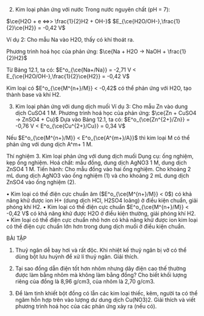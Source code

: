 2. Kim loại phản ứng với nước
Trong nước nguyên chất (pH = 7):

$\ce{H2O + e <=>> \frac{1}{2}H2 + OH-}$ $E_{\ce{H2O/OH-},\frac{1}{2}\ce{H2}} = -0,42 V$

Ví dụ 2: Cho mẫu Na vào H2O, thấy có khí thoát ra.

Phương trình hoá học của phản ứng: $\ce{Na + H2O -> NaOH + \frac{1}{2}H2}$

Từ Bảng 12.1, ta có: $E^o_{\ce{Na+/Na}} = -2,71 V < E_{\ce{H2O/OH-},\frac{1}{2}\ce{H2}} = -0,42 V$

Kim loại có $E^o_{\ce{M^{n+}/M}} < -0,42$ có thể phản ứng với H2O, tạo thành base và khí H2.

3. Kim loại phản ứng với dung dịch muối
Ví dụ 3: Cho mẫu Zn vào dung dịch CuSO4 1 M.
Phương trình hoá học của phản ứng: $\ce{Zn + CuSO4 -> ZnSO4 + Cu}$
Dựa vào Bảng 12.1, ta có: $E^o_{\ce{Zn^{2+}/Zn}} = -0,76 V < E^o_{\ce{Cu^{2+}/Cu}} = 0,34 V$

Nếu $E^o_{\ce{M^{n+}/M}} < E^o_{\ce{A^{m+}/A}}$ thì kim loại M có thể phản ứng với dung dịch A^m+ 1 M.

Thí nghiệm 3. Kim loại phản ứng với dung dịch muối
Dụng cụ: ống nghiệm, kẹp ống nghiệm.
Hoá chất: mẫu đồng, dung dịch AgNO3 1 M, dung dịch ZnSO4 1 M.
Tiến hành: Cho mẫu đồng vào hai ống nghiệm. Cho khoảng 2 mL dung dịch AgNO3 vào ống nghiệm (1) và cho khoảng 2 mL dung dịch ZnSO4 vào ống nghiệm (2).

• Kim loại có thế điện cực chuẩn âm ($E^o_{\ce{M^{n+}/M}} < 0$) có khả năng khử được ion H+ (dung dịch HCl, H2SO4 loãng) ở điều kiện chuẩn, giải phóng khí H2.
• Kim loại có thế điện cực chuẩn $E^o_{\ce{M^{n+}/M}} < -0,42 V$ có khả năng khử được H2O ở điều kiện thường, giải phóng khí H2.
• Kim loại có thế điện cực chuẩn nhỏ hơn có khả năng khử được ion kim loại có thế điện cực chuẩn lớn hơn trong dung dịch muối ở điều kiện chuẩn.

BÀI TẬP

1. Thuỷ ngân dễ bay hơi và rất độc. Khi nhiệt kế thuỷ ngân bị vỡ có thể dùng bột lưu huỳnh để xử lí thuỷ ngân. Giải thích.

2. Tại sao đồng dẫn điện tốt hơn nhôm nhưng dây điện cao thế thường được làm bằng nhôm mà không làm bằng đồng? Cho biết khối lượng riêng của đồng là 8,96 g/cm3, của nhôm là 2,70 g/cm3.

3. Để làm tinh khiết bột đồng có lẫn các kim loại thiếc, kẽm, người ta có thể ngâm hỗn hợp trên vào lượng dư dung dịch Cu(NO3)2. Giải thích và viết phương trình hoá học của các phản ứng xảy ra (nếu có).